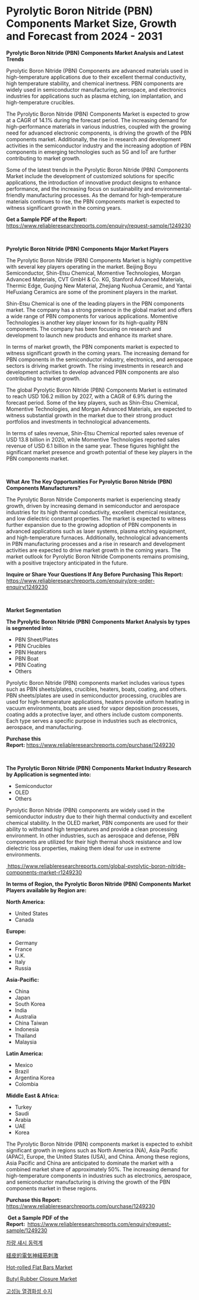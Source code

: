 <p><h1>Pyrolytic Boron Nitride (PBN) Components Market Size, Growth and Forecast from 2024 - 2031</h1></p><p><strong>Pyrolytic Boron Nitride (PBN) Components Market Analysis and Latest Trends</strong></p>
<p><p>Pyrolytic Boron Nitride (PBN) Components are advanced materials used in high-temperature applications due to their excellent thermal conductivity, high temperature stability, and chemical inertness. PBN components are widely used in semiconductor manufacturing, aerospace, and electronics industries for applications such as plasma etching, ion implantation, and high-temperature crucibles.</p><p>The Pyrolytic Boron Nitride (PBN) Components Market is expected to grow at a CAGR of 14.1% during the forecast period. The increasing demand for high-performance materials in various industries, coupled with the growing need for advanced electronic components, is driving the growth of the PBN components market. Additionally, the rise in research and development activities in the semiconductor industry and the increasing adoption of PBN components in emerging technologies such as 5G and IoT are further contributing to market growth.</p><p>Some of the latest trends in the Pyrolytic Boron Nitride (PBN) Components Market include the development of customized solutions for specific applications, the introduction of innovative product designs to enhance performance, and the increasing focus on sustainability and environmental-friendly manufacturing processes. As the demand for high-temperature materials continues to rise, the PBN components market is expected to witness significant growth in the coming years.</p></p>
<p><strong>Get a Sample PDF of the Report:&nbsp;</strong> <a href="https://www.reliableresearchreports.com/enquiry/request-sample/1249230">https://www.reliableresearchreports.com/enquiry/request-sample/1249230</a></p>
<p>&nbsp;</p>
<p><strong>Pyrolytic Boron Nitride (PBN) Components Major Market Players</strong></p>
<p><p>The Pyrolytic Boron Nitride (PBN) Components Market is highly competitive with several key players operating in the market. Beijing Boyu Semiconductor, Shin-Etsu Chemical, Momentive Technologies, Morgan Advanced Materials, CVT GmbH & Co. KG, Stanford Advanced Materials, Thermic Edge, Guojing New Material, Zhejiang Nuohua Ceramic, and Yantai HeFuxiang Ceramics are some of the prominent players in the market.</p><p>Shin-Etsu Chemical is one of the leading players in the PBN components market. The company has a strong presence in the global market and offers a wide range of PBN components for various applications. Momentive Technologies is another key player known for its high-quality PBN components. The company has been focusing on research and development to launch new products and enhance its market share.</p><p>In terms of market growth, the PBN components market is expected to witness significant growth in the coming years. The increasing demand for PBN components in the semiconductor industry, electronics, and aerospace sectors is driving market growth. The rising investments in research and development activities to develop advanced PBN components are also contributing to market growth.</p><p>The global Pyrolytic Boron Nitride (PBN) Components Market is estimated to reach USD 106.2 million by 2027, with a CAGR of 6.9% during the forecast period. Some of the key players, such as Shin-Etsu Chemical, Momentive Technologies, and Morgan Advanced Materials, are expected to witness substantial growth in the market due to their strong product portfolios and investments in technological advancements.</p><p>In terms of sales revenue, Shin-Etsu Chemical reported sales revenue of USD 13.8 billion in 2020, while Momentive Technologies reported sales revenue of USD 6.1 billion in the same year. These figures highlight the significant market presence and growth potential of these key players in the PBN components market.</p></p>
<p>&nbsp;</p>
<p><strong>What Are The Key Opportunities For Pyrolytic Boron Nitride (PBN) Components Manufacturers?</strong></p>
<p><p>The Pyrolytic Boron Nitride Components market is experiencing steady growth, driven by increasing demand in semiconductor and aerospace industries for its high thermal conductivity, excellent chemical resistance, and low dielectric constant properties. The market is expected to witness further expansion due to the growing adoption of PBN components in advanced applications such as laser systems, plasma etching equipment, and high-temperature furnaces. Additionally, technological advancements in PBN manufacturing processes and a rise in research and development activities are expected to drive market growth in the coming years. The market outlook for Pyrolytic Boron Nitride Components remains promising, with a positive trajectory anticipated in the future.</p></p>
<p><strong>Inquire or Share Your Questions If Any Before Purchasing This Report:</strong> <a href="https://www.reliableresearchreports.com/enquiry/pre-order-enquiry/1249230">https://www.reliableresearchreports.com/enquiry/pre-order-enquiry/1249230</a></p>
<p>&nbsp;</p>
<p><strong>Market Segmentation</strong></p>
<p><strong>The Pyrolytic Boron Nitride (PBN) Components Market Analysis by types is segmented into:</strong></p>
<p><ul><li>PBN Sheet/Plates</li><li>PBN Crucibles</li><li>PBN Heaters</li><li>PBN Boat</li><li>PBN Coating</li><li>Others</li></ul></p>
<p><p>Pyrolytic Boron Nitride (PBN) components market includes various types such as PBN sheets/plates, crucibles, heaters, boats, coating, and others. PBN sheets/plates are used in semiconductor processing, crucibles are used for high-temperature applications, heaters provide uniform heating in vacuum environments, boats are used for vapor deposition processes, coating adds a protective layer, and others include custom components. Each type serves a specific purpose in industries such as electronics, aerospace, and manufacturing.</p></p>
<p><strong>Purchase this Report:&nbsp;</strong><a href="https://www.reliableresearchreports.com/purchase/1249230">https://www.reliableresearchreports.com/purchase/1249230</a></p>
<p>&nbsp;</p>
<p><strong>The Pyrolytic Boron Nitride (PBN) Components Market Industry Research by Application is segmented into:</strong></p>
<p><ul><li>Semiconductor</li><li>OLED</li><li>Others</li></ul></p>
<p><p>Pyrolytic Boron Nitride (PBN) components are widely used in the semiconductor industry due to their high thermal conductivity and excellent chemical stability. In the OLED market, PBN components are used for their ability to withstand high temperatures and provide a clean processing environment. In other industries, such as aerospace and defense, PBN components are utilized for their high thermal shock resistance and low dielectric loss properties, making them ideal for use in extreme environments.</p></p>
<p><a href="https://www.reliableresearchreports.com/global-pyrolytic-boron-nitride-components-market-r1249230">&nbsp;https://www.reliableresearchreports.com/global-pyrolytic-boron-nitride-components-market-r1249230</a></p>
<p><strong>In terms of Region, the Pyrolytic Boron Nitride (PBN) Components Market Players available by Region are:</strong></p>
<p>
    <p> <strong> North America: </strong>
        <ul>
            <li>United States</li>
            <li>Canada</li>
        </ul>
        </p> 
    <p> <strong> Europe: </strong>
        <ul>
            <li>Germany</li>
            <li>France</li>
            <li>U.K.</li>
            <li>Italy</li>
            <li>Russia</li>
        </ul>
        </p> 
    <p> <strong> Asia-Pacific: </strong>
        <ul>
            <li>China</li>
            <li>Japan</li>
            <li>South Korea</li>
            <li>India</li>
            <li>Australia</li>
            <li>China Taiwan</li>
            <li>Indonesia</li>
            <li>Thailand</li>
            <li>Malaysia</li>
        </ul>
        </p> 
    <p> <strong> Latin America: </strong>
        <ul>
            <li>Mexico</li>
            <li>Brazil</li>
            <li>Argentina Korea</li>
            <li>Colombia</li>
        </ul>
        </p> 
    <p> <strong> Middle East & Africa: </strong>
        <ul>
            <li>Turkey</li>
            <li>Saudi</li>
            <li>Arabia</li>
            <li>UAE</li>
            <li>Korea</li>
        </ul>
    </p>
    </p>
<p><p>The Pyrolytic Boron Nitride (PBN) components market is expected to exhibit significant growth in regions such as North America (NA), Asia Pacific (APAC), Europe, the United States (USA), and China. Among these regions, Asia Pacific and China are anticipated to dominate the market with a combined market share of approximately 50%. The increasing demand for high-temperature components in industries such as electronics, aerospace, and semiconductor manufacturing is driving the growth of the PBN components market in these regions.</p></p>
<p><strong>Purchase this Report: </strong><a href="https://www.reliableresearchreports.com/purchase/1249230">https://www.reliableresearchreports.com/purchase/1249230</a></p>
<p>&nbsp;<strong>Get a Sample PDF of the Report:&nbsp;&nbsp;</strong><a href="https://www.reliableresearchreports.com/enquiry/request-sample/1249230">https://www.reliableresearchreports.com/enquiry/request-sample/1249230</a></p>
<p><strong></strong></p>
<p><p><a href="https://github.com/jntpkh496620/Market-Research-Report-List-2/blob/main/6806729145247.md">차량 섀시 동력계</a></p><p><a href="https://github.com/MacyOrn/Market-Research-Report-List-1/blob/main/3438156138954.md">経皮的電気神経筋刺激</a></p><p><a href="https://github.com/niyotibauri9/Market-Research-Report-List-1/blob/main/hot-rolled-flat-bars-market.md">Hot-rolled Flat Bars Market</a></p><p><a href="https://github.com/sofayahoo2023/Market-Research-Report-List-5/blob/main/butyl-rubber-closure-market.md">Butyl Rubber Closure Market</a></p><p><a href="https://github.com/vsoq0zknh59/Market-Research-Report-List-2/blob/main/5905422145248.md">고성능 열경화성 수지</a></p></p>